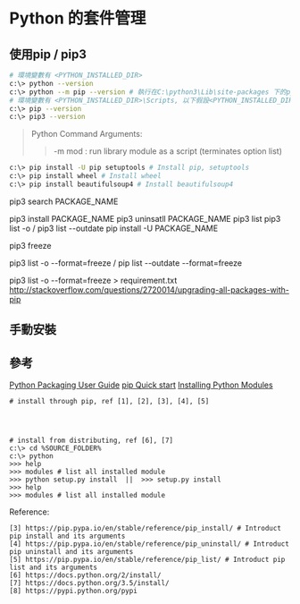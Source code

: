 # Python 的套件管理
## 使用pip / pip3
```bash
# 環境變數有 <PYTHON_INSTALLED_DIR>
c:\> python --version
c:\> python --m pip --version # 執行在C:\python3\Lib\site-packages 下的python module
# 環境變數有 <PYTHON_INSTALLED_DIR>\Scripts, 以下假設<PYTHON_INSTALLED_DIR>\Scripts 有在環境變數
c:\> pip --version
c:\> pip3 --version
```
>Python Command Arguments:
>>-m mod : run library module as a script (terminates option list)

```bash
c:\> pip install -U pip setuptools # Install pip, setuptools
c:\> pip install wheel # Install wheel
c:\> pip install beautifulsoup4 # Install beautifulsoup4
```

pip3 search PACKAGE_NAME

pip3 install PACKAGE_NAME
pip3 uninsatll PACKAGE_NAME
pip3 list
pip3 list -o / pip3 list --outdate
pip install -U PACKAGE_NAME

pip3 freeze

pip3 list -o --format=freeze / pip list --outdate --format=freeze

pip3 list -o --format=freeze > requirement.txt
http://stackoverflow.com/questions/2720014/upgrading-all-packages-with-pip



## 手動安裝

## 參考
[Python Packaging User Guide](https://python-packaging-user-guide.readthedocs.io/)
[pip Quick start](https://pip.pypa.io/en/stable/quickstart/)
[Installing Python Modules](https://docs.python.org/3.5/installing/index.html#installing-index)

    # install through pip, ref [1], [2], [3], [4], [5]
    
    
    

    # install from distributing, ref [6], [7]
    c:\> cd %SOURCE_FOLDER%
    c:\> python
    >>> help
    >>> modules # list all installed module
    >>> python setup.py install  ||  >>> setup.py install
    >>> help
    >>> modules # list all installed module
Reference: 


    [3] https://pip.pypa.io/en/stable/reference/pip_install/ # Introduct pip install and its arguments
    [4] https://pip.pypa.io/en/stable/reference/pip_uninstall/ # Introduct pip uninstall and its arguments
    [5] https://pip.pypa.io/en/stable/reference/pip_list/ # Introduct pip list and its arguments
    [6] https://docs.python.org/2/install/
    [7] https://docs.python.org/3.5/install/
    [8] https://pypi.python.org/pypi
